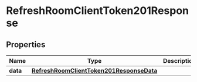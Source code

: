 

# RefreshRoomClientToken201Response


## Properties

| Name | Type | Description | Notes |
|------------ | ------------- | ------------- | -------------|
|**data** | [**RefreshRoomClientToken201ResponseData**](RefreshRoomClientToken201ResponseData.md) |  |  [optional] |



